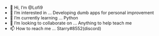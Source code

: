 - 👋 Hi, I’m @Lofi9
- 👀 I’m interested in ... Developing dumb apps for personal improvement
- 🌱 I’m currently learning ... Python
- 💞️ I’m looking to collaborate on ... Anything to help teach me
- 📫 How to reach me ... Starry#8552(discord)

<!---
Lofi9/Lofi9 is a ✨ special ✨ repository because its `README.md` (this file) appears on your GitHub profile.
You can click the Preview link to take a look at your changes.
--->

